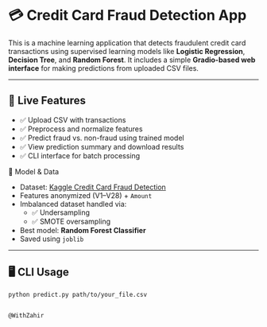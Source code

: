 # 💳 Credit Card Fraud Detection App

This is a machine learning application that detects fraudulent credit card transactions using supervised learning models like **Logistic Regression**, **Decision Tree**, and **Random Forest**. It includes a simple **Gradio-based web interface** for making predictions from uploaded CSV files.

---

## 🚀 Live Features

- ✅ Upload CSV with transactions
- ✅ Preprocess and normalize features
- ✅ Predict fraud vs. non-fraud using trained model
- ✅ View prediction summary and download results
- ✅ CLI interface for batch processing

🧠 Model & Data

- Dataset: [Kaggle Credit Card Fraud Detection](https://www.kaggle.com/mlg-ulb/creditcardfraud)
- Features anonymized (V1–V28) + `Amount`
- Imbalanced dataset handled via:
  - ✅ Undersampling
  - ✅ SMOTE oversampling
- Best model: **Random Forest Classifier**
- Saved using `joblib`

---

## 🖥️ CLI Usage

```bash
python predict.py path/to/your_file.csv


@WithZahir